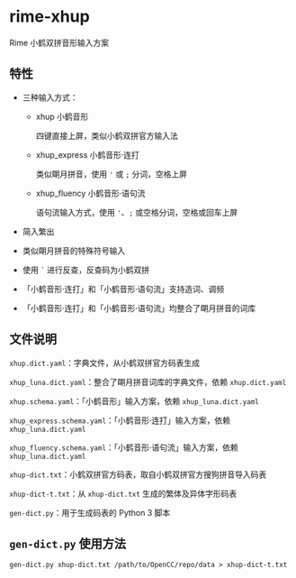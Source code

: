 # rime-xhup
Rime 小鹤双拼音形输入方案

## 特性

- 三种输入方式：

  - xhup 小鹤音形  

    四键直接上屏，类似小鹤双拼官方输入法

  - xhup\_express 小鹤音形·连打

    类似朙月拼音，使用 `'` 或 `;` 分词，空格上屏

  - xhup\_fluency 小鹤音形·语句流
  
    语句流输入方式，使用 `'`、`;` 或空格分词，空格或回车上屏

- 简入繁出

- 类似朙月拼音的特殊符号输入

- 使用 `` ` `` 进行反查，反查码为小鹤双拼

- 「小鹤音形·连打」和「小鹤音形·语句流」支持造词、调频

- 「小鹤音形·连打」和「小鹤音形·语句流」均整合了朙月拼音的词库

## 文件说明

`xhup.dict.yaml`：字典文件，从小鹤双拼官方码表生成

`xhup_luna.dict.yaml`：整合了朙月拼音词库的字典文件，依赖 `xhup.dict.yaml`

`xhup.schema.yaml`：「小鹤音形」输入方案，依赖 `xhup_luna.dict.yaml`

`xhup_express.schema.yaml`：「小鹤音形·连打」输入方案，依赖 `xhup_luna.dict.yaml`

`xhup_fluency.schema.yaml`：「小鹤音形·语句流」输入方案，依赖 `xhup_luna.dict.yaml`

`xhup-dict.txt`：小鹤双拼官方码表，取自小鹤双拼官方搜狗拼音导入码表

`xhup-dict-t.txt`：从 `xhup-dict.txt` 生成的繁体及异体字形码表

`gen-dict.py`：用于生成码表的 Python 3 脚本

## `gen-dict.py` 使用方法

```shell
gen-dict.py xhup-dict.txt /path/to/OpenCC/repo/data > xhup-dict-t.txt
```
